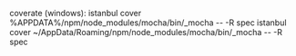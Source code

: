 coverate (windows):  istanbul cover %APPDATA%/npm/node_modules/mocha/bin/_mocha -- -R spec
                     istanbul cover ~/AppData/Roaming/npm/node_modules/mocha/bin/_mocha -- -R spec
